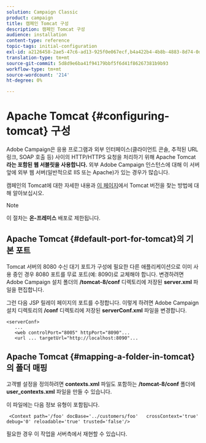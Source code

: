 ```yaml
---
solution: Campaign Classic
product: campaign
title: 캠페인 Tomcat 구성
description: 캠페인 Tomcat 구성
audience: installation
content-type: reference
topic-tags: initial-configuration
exl-id: a2126458-2ae5-47c6-ad13-925f0e067ecf,b4a422b4-4b8b-4883-8d74-0dccda4a5ef3
translation-type: tm+mt
source-git-commit: 5d8d9e6ba41f94179bbf5f6d41f86267381b9b93
workflow-type: tm+mt
source-wordcount: '214'
ht-degree: 0%

---
```


# Apache Tomcat {#configuring-tomcat} 구성

Adobe Campaign은 응용 프로그램과 외부 인터페이스(클라이언트 콘솔, 추적된 URL 링크, SOAP 호출 등) 사이의 HTTP/HTTPS 요청을 처리하기 위해 Apache Tomcat **라는 포함된 웹 서블릿을 사용합니다.** 외부 Adobe Campaign 인스턴스에 대해 이 서버 앞에 외부 웹 서버(일반적으로 IIS 또는 Apache)가 있는 경우가 많습니다.

캠페인의 Tomcat에 대한 자세한 내용과 [이 페이지](../../production/using/locate-tomcat-version.md)에서 Tomcat 버전을 찾는 방법에 대해 알아보십시오.

>[!NOTE]
>
>이 절차는 **온-프레미스** 배포로 제한됩니다.


## Apache Tomcat {#default-port-for-tomcat}의 기본 포트

Tomcat 서버의 8080 수신 대기 포트가 구성에 필요한 다른 애플리케이션으로 이미 사용 중인 경우 8080 포트를 무료 포트(예: 8090)로 교체해야 합니다. 변경하려면 Adobe Campaign 설치 폴더의 **/tomcat-8/conf** 디렉토리에 저장된 **server.xml** 파일을 편집합니다.

그런 다음 JSP 릴레이 페이지의 포트를 수정합니다. 이렇게 하려면 Adobe Campaign 설치 디렉토리의 **/conf** 디렉토리에 저장된 **serverConf.xml** 파일을 변경합니다.

```
<serverConf>
   ...
   <web controlPort="8005" httpPort="8090"...
   <url ... targetUrl="http://localhost:8090"...
```

## Apache Tomcat {#mapping-a-folder-in-tomcat}의 폴더 매핑

고객별 설정을 정의하려면 **contexts.xml** 파일도 포함하는 **/tomcat-8/conf** 폴더에 **user_contexts.xml** 파일을 만들 수 있습니다.

이 파일에는 다음 정보 유형이 포함됩니다.

```
 <Context path='/foo' docBase='../customers/foo'   crossContext='true' debug='0' reloadable='true' trusted='false'/>
```

필요한 경우 이 작업을 서버측에서 재현할 수 있습니다.
